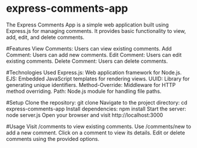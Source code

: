 # express-comments-app

The Express Comments App is a simple web application built using Express.js for managing comments. It provides basic functionality to view, add, edit, and delete comments.

#Features
View Comments: Users can view existing comments.
Add Comment: Users can add new comments.
Edit Comment: Users can edit existing comments.
Delete Comment: Users can delete comments.

#Technologies Used
Express.js: Web application framework for Node.js.
EJS: Embedded JavaScript templates for rendering views.
UUID: Library for generating unique identifiers.
Method-Override: Middleware for HTTP method overriding.
Path: Node.js module for handling file paths.

#Setup
Clone the repository: git clone <repository-url>
Navigate to the project directory: cd express-comments-app
Install dependencies: npm install
Start the server: node server.js
Open your browser and visit http://localhost:3000

#Usage
Visit /comments to view existing comments.
Use /comments/new to add a new comment.
Click on a comment to view its details.
Edit or delete comments using the provided options.
